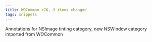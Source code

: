 ```yaml
---
title: WOCommon r76, 3 items changed
tags: snippets
---
```


Annotations for NSImage tinting category, new NSWindow category imported from WOCommon
